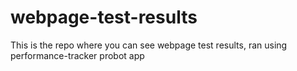 # webpage-test-results


This is the repo where you can see webpage test results, ran using performance-tracker probot app
